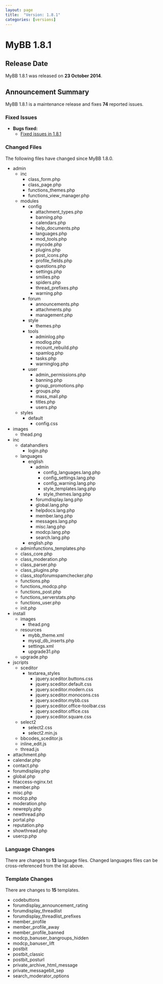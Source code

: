 ```yaml
---
layout: page
title:  "Version: 1.8.1"
categories: [versions]
---
```


# MyBB 1.8.1

## Release Date

MyBB 1.8.1 was released on **23 October 2014**.

## Announcement Summary

MyBB 1.8.1 is a maintenance release and fixes **74** reported issues.

### Fixed Issues
* **Bugs fixed:**
  + [Fixed issues in 1.8.1](https://github.com/mybb/mybb/issues?q=milestone%3A1.8.1+is%3Aclosed)

### Changed Files

The following files have changed since MyBB 1.8.0.

* admin
    + inc
        + class_form.php
        + class_page.php
        + functions_themes.php
        + functions_view_manager.php
    + modules
        + config
            + attachment_types.php
            + banning.php
            + calendars.php
            + help_documents.php
            + languages.php
            + mod_tools.php
            + mycode.php
            + plugins.php
            + post_icons.php
            + profile_fields.php
            + questions.php
            + settings.php
            + smilies.php
            + spiders.php
            + thread_prefixes.php
            + warning.php
        + forum
            + announcements.php
            + attachments.php
            + management.php
        + style
            + themes.php
        + tools
            + adminlog.php
            + modlog.php
            + recount_rebuild.php
            + spamlog.php
            + tasks.php
            + warninglog.php
        + user
            + admin_permissions.php
            + banning.php
            + group_promotions.php
            + groups.php
            + mass_mail.php
            + titles.php
            + users.php
    + styles
        + default
            + config.css
* images
    * thead.png
* inc
    + datahandlers
        + login.php
    + languages
        + english
            + admin
                + config_languages.lang.php
                + config_settings.lang.php
                + config_warning.lang.php
                + style_templates.lang.php
                + style_themes.lang.php
            + forumdisplay.lang.php
            + global.lang.php
            + helpdocs.lang.php
            + member.lang.php
            + messages.lang.php
            + misc.lang.php
            + modcp.lang.php
            + search.lang.php
        + english.php
    + adminfunctions_templates.php
    + class_core.php
    + class_moderation.php
    + class_parser.php
    + class_plugins.php
    + class_stopforumspamchecker.php
    + functions.php
    + functions_modcp.php
    + functions_post.php
    + functions_serverstats.php
    + functions_user.php
    + init.php
* install
    + images
        + thead.png
    + resources
        + mybb_theme.xml
        + mysql_db_inserts.php
        + settings.xml
        + upgrade31.php
    + upgrade.php
* jscripts
    + sceditor
        + textarea_styles
            + jquery.sceditor.buttons.css
            + jquery.sceditor.default.css
            + jquery.sceditor.modern.css
            + jquery.sceditor.monocons.css
            + jquery.sceditor.mybb.css
            + jquery.sceditor.office-toolbar.css
            + jquery.sceditor.office.css
            + jquery.sceditor.square.css
    + select2
        + select2.css
        + select2.min.js
    + bbcodes_sceditor.js
    + inline_edit.js
    + thread.js
* attachment.php
* calendar.php
* contact.php
* forumdisplay.php
* global.php
* htaccess-nginx.txt
* member.php
* misc.php
* modcp.php
* moderation.php
* newreply.php
* newthread.php
* portal.php
* reputation.php
* showthread.php
* usercp.php

### Language Changes

There are changes to **13** language files. Changed languages files can be cross-referenced from the list above.

### Template Changes

There are changes to **15** templates.

* codebuttons
* forumdisplay_announcement_rating
* forumdisplay_threadlist
* forumdisplay_threadlist_prefixes
* member_profile
* member_profile_away
* member_profile_banned
* modcp_banuser_bangroups_hidden
* modcp_banuser_lift
* postbit
* postbit_classic
* postbit_posturl
* private_archive_html_message
* private_messagebit_sep
* search_moderator_options